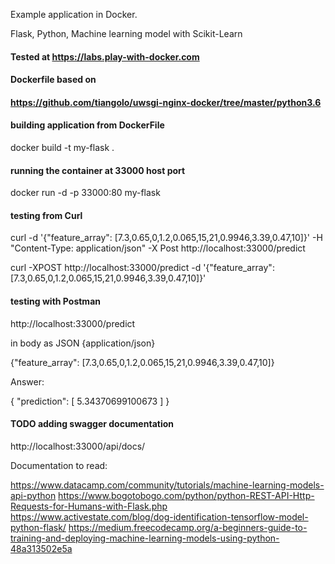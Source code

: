 Example application in Docker.

Flask, Python, Machine learning model with Scikit-Learn



#### Tested at https://labs.play-with-docker.com



#### Dockerfile based on
#### https://github.com/tiangolo/uwsgi-nginx-docker/tree/master/python3.6

#### building  application from DockerFile

docker build -t my-flask .

#### running the container at 33000 host port 

docker run -d -p 33000:80 my-flask

#### testing from Curl 

curl -d '{"feature_array": [7.3,0.65,0,1.2,0.065,15,21,0.9946,3.39,0.47,10]}' -H "Content-Type: application/json" -X Post  http://localhost:33000/predict

curl -XPOST http://localhost:33000/predict -d '{"feature_array": [7.3,0.65,0,1.2,0.065,15,21,0.9946,3.39,0.47,10]}'

#### testing with Postman


http://localhost:33000/predict

in body  as JSON {application/json}

{"feature_array": [7.3,0.65,0,1.2,0.065,15,21,0.9946,3.39,0.47,10]}


Answer:

{
    "prediction": [
        5.34370699100673
    ]
}


#### TODO adding swagger documentation

http://localhost:33000/api/docs/




Documentation to read:

https://www.datacamp.com/community/tutorials/machine-learning-models-api-python
https://www.bogotobogo.com/python/python-REST-API-Http-Requests-for-Humans-with-Flask.php
https://www.activestate.com/blog/dog-identification-tensorflow-model-python-flask/
https://medium.freecodecamp.org/a-beginners-guide-to-training-and-deploying-machine-learning-models-using-python-48a313502e5a






